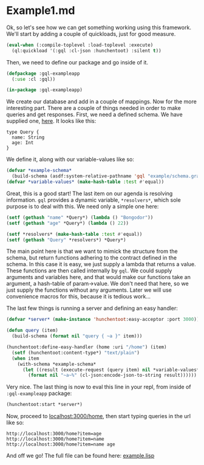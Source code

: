 # Example1.md

Ok, so let's see how we can get something working using this framework.  We'll
start by adding a couple of quickloads, just for good measure.

```lisp
(eval-when (:compile-toplevel :load-toplevel :execute)
  (ql:quickload '(:gql :cl-json :hunchentoot) :silent t))
```

Then, we need to define our package and go inside of it.

```lisp
(defpackage :gql-exampleapp
  (:use :cl :gql))

(in-package :gql-exampleapp)
```


We create our database and add in a couple of mappings.  Now for the more
interesting part.  There are a couple of things needed in order to make queries
and get responses.  First, we need a defined schema.  We have supplied one,
[here](https://git.sr.ht/~theo/gql/tree/master/item/example/schema.graphql).  It
looks like this:

```
type Query {
  name: String
  age: Int
}
```

We define it, along with our variable-values like so:
```lisp
(defvar *example-schema*
  (build-schema (asdf:system-relative-pathname 'gql "example/schema.graphql")))
(defvar *variable-values* (make-hash-table :test #'equal))
```

Great, this is a good start!  The last item on our agenda is resolving
information.  `gql` provides a dynamic variable, `*resolvers*`, which sole
purpose is to deal with this.  We need only a simple one here:

```lisp
(setf (gethash "name" *Query*) (lambda () "Bongodor"))
(setf (gethash "age" *Query*) (lambda () 22))

(setf *resolvers* (make-hash-table :test #'equal))
(setf (gethash "Query" *resolvers*) *Query*)
```

The main point here is that we want to mimick the structure from the schema, but
return functions adhering to the contract defined in the schema.  In this case
it is easy, we just supply a lambda that returns a value.  These functions are
then called internally by `gql`.  We could supply arguments and variables here,
and that would make our functions take an argument, a hash-table of
param->value.  We don't need that here, so we just supply the functions without
any arguments.  Later we will use convenience macros for this, because it is
tedious work...

The last few things is running a server and defining an easy handler:

```lisp
(defvar *server* (make-instance 'hunchentoot:easy-acceptor :port 3000))

(defun query (item)
  (build-schema (format nil "query { ~a }" item)))

(hunchentoot:define-easy-handler (home :uri "/home") (item)
  (setf (hunchentoot:content-type*) "text/plain")
  (when item
    (with-schema *example-schema*
      (let ((result (execute-request (query item) nil *variable-values* nil)))
        (format nil "~a~%" (cl-json:encode-json-to-string result))))))
```

Very nice.  The last thing is now to eval this line in your repl, from inside of
`:gql-exampleapp` package:

```lisp
(hunchentoot:start *server*)
```

Now, proceed to [localhost:3000/home](http://localhost:3000/home), then start typing
queries in the url like so:

```
http://localhost:3000/home?item=age
http://localhost:3000/home?item=name
http://localhost:3000/home?item=name age
```

And off we go!  The full file can be found here:
[example.lisp](https://git.sr.ht/~theo/gql/tree/master/item/example/example.lisp)
